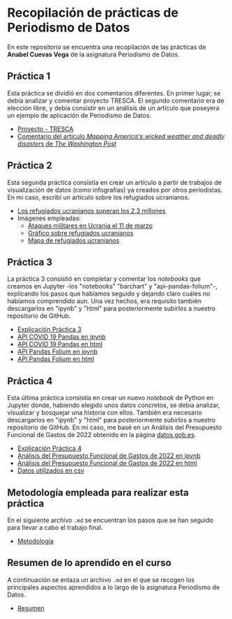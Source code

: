# Recopilación de prácticas de Periodismo de Datos

En este repositorio se encuentra una recopilación de las prácticas de **Anabel Cuevas Vega** de la asignatura Periodismo de Datos. 

## Práctica 1 

Esta práctica se dividió en dos comentarios diferentes. En primer lugar, se debía  analizar y comentar proyecto TRESCA. El segundo comentario era de elección libre, y debía consistir en un análisis de un artículo que poseyera un ejemplo de aplicación de Periodismo de Datos. 

 - [Proyecto - TRESCA](practica-1-tresca.md) 
 - [Comentario del artículo *Mapping America's wicked weather and deadly disasters* de *The Washington Post*](practica-1-libre.md) 

## Práctica 2 

Esta segunda práctica consistía en crear un artículo a partir de trabajos de visualización de datos (como infografías) ya creados por otros periodistas. En mi caso, escribí un artículo sobre los refugiados ucranianos. 

- [Los refugiados ucranianos superan los 2,3 millones](practica-2.md)
- Imágenes empleadas:
    - [Ataques militares en Ucrania el 11 de marzo](ataques-ucrania-11-marzo.png)
    - [Gráfico sobre refugiados ucranianos](grafico-refugiados-ucranianos.png)
    - [Mapa de refugiados ucranianos](mapa-refugiados-ucranianos-11-marzo.png)

## Práctica 3 

La práctica 3 consistió en completar y comentar los *notebooks* que creamos en Jupyter -los "notebooks" "barchart" y "api-pandas-folium"-, explicando los pasos que habíamos seguido y dejando claro cuáles no habíamos comprendido aun. Una vez hechos, era requisito también descargarlos en "ipynb" y "html" para posteriormente subirlos a nuestro repositorio de GitHub.

- [Explicación Práctica 3](practica-3.md)
- [API COVID 19 Pandas en ipynb](python-api-covid19-pandas.ipynb)
- [API COVID 19 Pandas en html](python-api-covid19-pandas.html)
- [API Pandas Folium en ipynb](api-pandas-folium.ipynb)
- [API Pandas Folium en html](api-pandas-folium.html)


## Práctica 4 

Esta última práctica consistía en crear un nuevo *notebook* de Python en Jupyter donde, habiendo elegido unos datos concretos, se debía analizar, visualizar y bosquejar una historia con ellos. También era necesario descargarlos en "ipynb" y "html" para posteriormente subirlos a nuestro repositorio de GitHub. En mi caso, me basé en un Análisis del Presupuesto Funcional de Gastos de 2022 obtenido en la página [datos.gob.es](https://datos.gob.es/es).

- [Explicación Práctica 4](practica-4.md)
- [Análisis del Presupuesto Funcional de Gastos de 2022 en ipynb](python-csv-gastos-pandas.ipynb)
- [Análisis del Presupuesto Funcional de Gastos de 2022 en html](python-csv-gastos-pandas.html)
- [Datos utilizados en csv](practica-4.csv)

## Metodología empleada para realizar esta práctica

En el siguiente archivo `.md` se encuentran los pasos que se han seguido para llevar a cabo el trabajo final. 

- [Metodología](metodologia.md)


## Resumen de lo aprendido en el curso

A continuación se enlaza un archivo `.md` en el que se recogen los principales aspectos aprendidos a lo largo de la asignatura Periodismo de Datos. 

- [Resumen](resumen.md)

